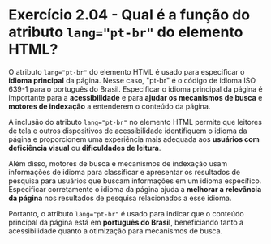 # Exercício 2.04 - Qual é a função do atributo `lang="pt-br"` do elemento HTML?

O atributo `lang="pt-br"` do elemento HTML é usado para especificar o **idioma
principal** da página. Nesse caso, "pt-br" é o código de idioma ISO 639-1 para o
português do Brasil. Especificar o idioma principal da página é importante para
a **acessibilidade** e para **ajudar os mecanismos de busca** e **motores de
indexação** a entenderem o conteúdo da página.

A inclusão do atributo `lang="pt-br"` no elemento HTML permite que leitores de
tela e outros dispositivos de acessibilidade identifiquem o idioma da página e
proporcionem uma experiência mais adequada aos **usuários com deficiência
visual** ou **dificuldades de leitura**.

Além disso, motores de busca e mecanismos de indexação usam informações de
idioma para classificar e apresentar os resultados de pesquisa para usuários que
buscam informações em um idioma específico. Especificar corretamente o idioma da
página ajuda a **melhorar a relevância da página** nos resultados de pesquisa
relacionados a esse idioma.

Portanto, o atributo `lang="pt-br"` é usado para indicar que o conteúdo
principal da página está em **português do Brasil**, beneficiando tanto a
acessibilidade quanto a otimização para mecanismos de busca.
